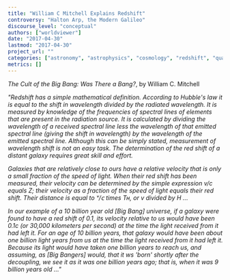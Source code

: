 ```yaml
---
title: "William C Mitchell Explains Redshift"
controversy: "Halton Arp, the Modern Galileo"
discourse_level: "conceptual"
authors: ["worldviewer"]
date: "2017-04-30"
lastmod: "2017-04-30"
project_url: ""
categories: ["astronomy", "astrophysics", "cosmology", "redshift", "quasars", "halton arp", "hubble law"]
metrics: []
---
```


_The Cult of the Big Bang: Was There a Bang?_, by William C. Mitchell

_"Redshift has a simple mathematical definition. According to Hubble's law it is equal to the shift in wavelength divided by the radiated wavelength. It is measured by knowledge of the frequencies of spectral lines of elements that are present in the radiation source. It is calculated by dividing the wavelength of a received spectral line less the wavelength of that emitted spectral line (giving the shift in wavelength) by the wavelength of the emitted spectral line. Although this can be simply stated, measurement of wavelength shift is not an easy task. The determination of the red shift of a distant galaxy requires great skill and effort._

_Galaxies that are relatively close to ours have a relative velocity that is only a small fraction of the speed of light. When their red shift has been measured, their velocity can be determined by the simple expression v/c equals Z; their velocity as a fraction of the speed of light equals their red shift. Their distance is equal to ᵛ/𝖼 times Tʜ, or v divided by H ..._

_In our example of a 10 billion year old [Big Bang] universe, if a galaxy were found to have a red shift of 0.1, its velocity relative to us would have been 0.1c (or 30,000 kilometers per second) at the time the light received from it had left it. For an age of 10 billion years, that galaxy would have been about one billion light years from us at the time the light received from it had left it. Because its light would have taken one billion years to reach us, and assuming, as [Big Bangers] would, that it ws 'born' shortly after the decoupling, we see it as it was one billion years ago; that is, when it was 9 billion years old ..."_